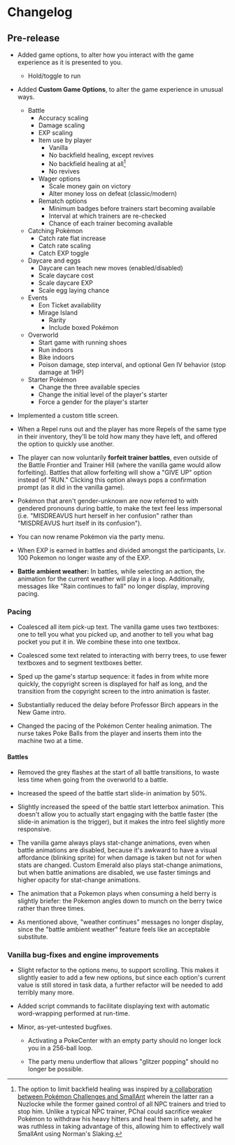 
# Changelog

## Pre-release

* Added game options, to alter how you interact with the game experience as it is presented to you.

  * Hold/toggle to run

* Added **Custom Game Options**, to alter the game experience in unusual ways.

  * Battle
    * Accuracy scaling
    * Damage scaling
    * EXP scaling
    * Item use by player
      * Vanilla
      * No backfield healing, except revives
      * No backfield healing at all[^no-backfield-inspo]
      * No revives
    * Wager options
      * Scale money gain on victory
      * Alter money loss on defeat (classic/modern)
    * Rematch options
      * Minimum badges before trainers start becoming available
      * Interval at which trainers are re-checked
      * Chance of each trainer becoming available
  * Catching Pokémon
    * Catch rate flat increase
    * Catch rate scaling
    * Catch EXP toggle
  * Daycare and eggs
    * Daycare can teach new moves (enabled/disabled)
    * Scale daycare cost
    * Scale daycare EXP
    * Scale egg laying chance
  * Events
    * Eon Ticket availability
    * Mirage Island
      * Rarity
      * Include boxed Pokémon
  * Overworld
    * Start game with running shoes
    * Run indoors
    * Bike indoors
    * Poison damage, step interval, and optional Gen IV behavior (stop damage at 1HP)
  * Starter Pokémon
    * Change the three available species
    * Change the initial level of the player's starter
    * Force a gender for the player's starter

* Implemented a custom title screen.

* When a Repel runs out and the player has more Repels of the same type in their inventory, they'll be told how many they have left, and offered the option to quickly use another.

* The player can now voluntarily **forfeit trainer battles**, even outside of the Battle Frontier and Trainer Hill (where the vanilla game would allow forfeiting). Battles that allow forfeiting will show a "GIVE UP" option instead of "RUN." Clicking this option always pops a confirmation prompt (as it did in the vanilla game).

* Pokémon that aren't gender-unknown are now referred to with gendered pronouns during battle, to make the text feel less impersonal (i.e. "MISDREAVUS hurt herself in her confusion" rather than "MISDREAVUS hurt itself in its confusion").

* You can now rename Pokémon via the party menu.

* When EXP is earned in battles and divided amongst the participants, Lv. 100 Pokemon no longer waste any of the EXP.

* **Battle ambient weather:** In battles, while selecting an action, the animation for the current weather will play in a loop. Additionally, messages like "Rain continues to fall" no longer display, improving pacing.

[^no-backfield-inspo]: The option to limit backfield healing was inspired by [a collaboration between Pokémon Challenges and SmallAnt](https://www.youtube.com/watch?v=_3VwGkml-nk) wherein the latter ran a Nuzlocke while the former gained control of all NPC trainers and tried to stop him. Unlike a typical NPC trainer, PChal could sacrifice weaker Pokémon to withdraw his heavy hitters and heal them in safety, and he was ruthless in taking advantage of this, allowing him to effectively wall SmallAnt using Norman's Slaking.

### Pacing

* Coalesced all item pick-up text. The vanilla game uses two textboxes: one to tell you what you picked up, and another to tell you what bag pocket you put it in. We combine these into one textbox.

* Coalesced some text related to interacting with berry trees, to use fewer textboxes and to segment textboxes better.

* Sped up the game's startup sequence: it fades in from white more quickly, the copyright screen is displayed for half as long, and the transition from the copyright screen to the intro animation is faster.

* Substantially reduced the delay before Professor Birch appears in the New Game intro.

* Changed the pacing of the Pokémon Center healing animation. The nurse takes Poke Balls from the player and inserts them into the machine two at a time.

#### Battles

* Removed the grey flashes at the start of all battle transitions, to waste less time when going from the overworld to a battle.

* Increased the speed of the battle start slide-in animation by 50%.

* Slightly increased the speed of the battle start letterbox animation. This doesn't allow you to actually start engaging with the battle faster (the slide-in animation is the trigger), but it makes the intro feel slightly more responsive.

* The vanilla game always plays stat-change animations, even when battle animations are disabled, because it's awkward to have a visual affordance (blinking sprite) for when damage is taken but not for when stats are changed. Custom Emerald also plays stat-change animations, but when battle animations are disabled, we use faster timings and higher opacity for stat-change animations.

* The animation that a Pokemon plays when consuming a held berry is slightly briefer: the Pokemon angles down to munch on the berry twice rather than three times.

* As mentioned above, "weather continues" messages no longer display, since the "battle ambient weather" feature feels like an acceptable substitute.

### Vanilla bug-fixes and engine improvements

* Slight refactor to the options menu, to support scrolling. This makes it slightly easier to add a few new options, but since each option's current value is still stored in task data, a further refactor will be needed to add terribly many more.

* Added script commands to facilitate displaying text with automatic word-wrapping performed at run-time.

* Minor, as-yet-untested bugfixes.

  * Activating a PokeCenter with an empty party should no longer lock you in a 256-ball loop.

  * The party menu underflow that allows "glitzer popping" should no longer be possible.